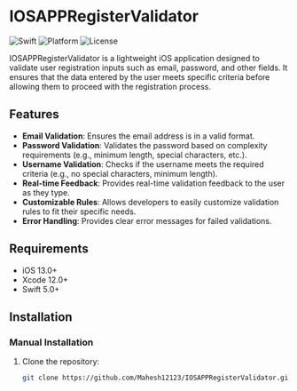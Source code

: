 # IOSAPPRegisterValidator

![Swift](https://img.shields.io/badge/Swift-5.0-orange.svg)
![Platform](https://img.shields.io/badge/Platform-iOS-blue.svg)
![License](https://img.shields.io/badge/License-MIT-lightgrey.svg)

IOSAPPRegisterValidator is a lightweight iOS application designed to validate user registration inputs such as email, password, and other fields. It ensures that the data entered by the user meets specific criteria before allowing them to proceed with the registration process.

## Features

- **Email Validation**: Ensures the email address is in a valid format.
- **Password Validation**: Validates the password based on complexity requirements (e.g., minimum length, special characters, etc.).
- **Username Validation**: Checks if the username meets the required criteria (e.g., no special characters, minimum length).
- **Real-time Feedback**: Provides real-time validation feedback to the user as they type.
- **Customizable Rules**: Allows developers to easily customize validation rules to fit their specific needs.
- **Error Handling**: Provides clear error messages for failed validations.

## Requirements

- iOS 13.0+
- Xcode 12.0+
- Swift 5.0+

## Installation

### Manual Installation

1. Clone the repository:
   ```bash
   git clone https://github.com/Mahesh12123/IOSAPPRegisterValidator.git
  

